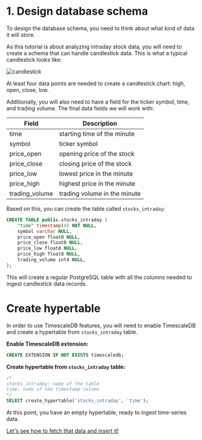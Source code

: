 # 1. Design database schema

To design the database schema, you need to think about what kind of data it will store.

As this tutorial is about analyzing intraday stock data, you will need to create a schema that can
handle candlestick data. This is what a typical candlestick looks like:

![candlestick](https://assets.timescale.com/docs/images/tutorials/intraday-stock-analysis/candlestick_fig.png)

At least four data points are needed to create a candlestick chart: high, open, close, low.

Additionally, you will also need to have a field for the ticker symbol, time, and trading volume. The final data fields we will work with:

|Field          |Description                  |
|---------------|-----------------------------|
|time           |starting time of the minute  |
|symbol         |ticker symbol                |
|price_open     |opening price of the stock   |
|price_close    |closing price of the stock   |
|price_low      |lowest price in the minute   |
|price_high     |highest price in the minute  |
|trading_volume |trading volume in the minute |


Based on this, you can create the table called `stocks_intraday`:

```sql
CREATE TABLE public.stocks_intraday (
    "time" timestamp(0) NOT NULL,
    symbol varchar NULL,
	price_open float8 NULL,
	price_close float8 NULL,
	price_low float8 NULL,
	price_high float8 NULL,
	trading_volume int4 NULL,
);
```

This will create a regular PostgreSQL table with all the columns needed to ingest candlestick data records.

# Create hypertable

In order to use TimescaleDB features, you will need to enable TimescaleDB and create a hypertable from `stocks_intraday` table.

**Enable TimescaleDB extension:**
```sql
CREATE EXTENSION IF NOT EXISTS timescaledb;
```

**Create hypertable from `stocks_intraday` table:**
```sql
/*
stocks_intraday: name of the table
time: name of the timestamp column
*/
SELECT create_hypertable('stocks_intraday', 'time');
```

At this point, you have an empty hypertable, ready to ingest time-series data.

[Let's see how to fetch that data and insert it!][fetch-ingest]


[fetch-ingest]: /tutorials/analyze-intraday-stocks/fetch-and-ingest
